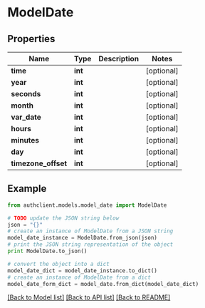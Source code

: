 # ModelDate


## Properties
Name | Type | Description | Notes
------------ | ------------- | ------------- | -------------
**time** | **int** |  | [optional] 
**year** | **int** |  | [optional] 
**seconds** | **int** |  | [optional] 
**month** | **int** |  | [optional] 
**var_date** | **int** |  | [optional] 
**hours** | **int** |  | [optional] 
**minutes** | **int** |  | [optional] 
**day** | **int** |  | [optional] 
**timezone_offset** | **int** |  | [optional] 

## Example

```python
from authclient.models.model_date import ModelDate

# TODO update the JSON string below
json = "{}"
# create an instance of ModelDate from a JSON string
model_date_instance = ModelDate.from_json(json)
# print the JSON string representation of the object
print ModelDate.to_json()

# convert the object into a dict
model_date_dict = model_date_instance.to_dict()
# create an instance of ModelDate from a dict
model_date_form_dict = model_date.from_dict(model_date_dict)
```
[[Back to Model list]](../README.md#documentation-for-models) [[Back to API list]](../README.md#documentation-for-api-endpoints) [[Back to README]](../README.md)


